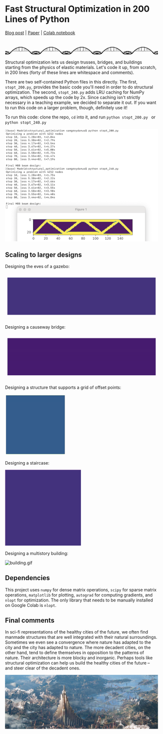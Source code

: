 # Fast Structural Optimization in 200 Lines of Python

[Blog post](https://greydanus.github.io/2022/05/08/structural-optimization/) | [Paper]() | [Colab notebook](https://bit.ly/394DUcL)

![causeway.png](./static/causeway.png)

Structural optimization lets us design trusses, bridges, and buildings starting from the physics of elastic materials. Let's code it up, from scratch, in 200 lines (forty of these lines are whitespace and comments).

There are two self-contained Python files in this directly. The first, `stopt_200.py`, provides the basic code you'll need in order to do structural optimization. The second, `stopt_240.py` adds LRU caching for NumPy arrays, which speeds up the code by 2x. Since caching isn't strictly necessary in a teaching example, we decided to separate it out. If you want to run this code on a larger problem, though, definitely use it!

To run this code: clone the repo, `cd` into it, and run `python stopt_200.py ` or `python stopt_240.py `

![terminal.png](./static/terminal.png)

## Scaling to larger designs

Designing the eves of a gazebo:

![eves.gif](./static/eves.gif)

Designing a causeway bridge:

![causeway.gif](./static/causeway.gif)

Designing a structure that supports a grid of offset points:

![points.gif](./static/points.gif)

Designing a staircase:

![staircase.gif](./static/staircase.gif)

Designing a multistory building:

![building.gif](./static/building.gif)

## Dependencies

This project uses `numpy` for dense matrix operations, `scipy` for sparse matrix operations, `matplotlib` for plotting, `autograd` for computing gradients, and `nlopt` for optimization. The only library that needs to be manually installed on Google Colab is `nlopt`.

## Final comments

In sci-fi representations of the healthy cities of the future, we often find manmade structures that are well integrated with their natural surroundings. Sometimes we even see a convergence where nature has adapted to the city and the city has adapted to nature. The more decadent cities, on the other hand, tend to define themselves in opposition to the patterns of nature. Their architecture is more blocky and inorganic. Perhaps tools like structural optimization can help us build the healthy cities of the future – and steer clear of the decadent ones.

![asgard.jpeg](./static/asgard.jpeg)
